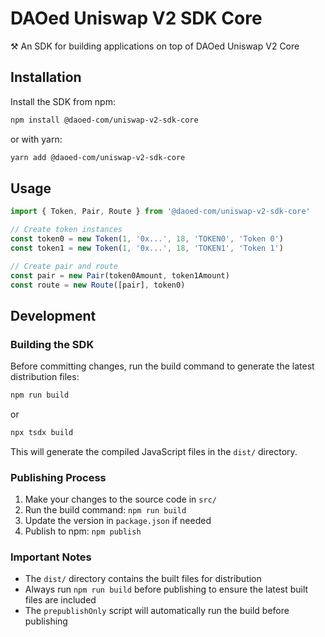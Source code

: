 # DAOed Uniswap V2 SDK Core

⚒️ An SDK for building applications on top of DAOed Uniswap V2 Core

## Installation

Install the SDK from npm:

```bash
npm install @daoed-com/uniswap-v2-sdk-core
```

or with yarn:

```bash
yarn add @daoed-com/uniswap-v2-sdk-core
```

## Usage

```typescript
import { Token, Pair, Route } from '@daoed-com/uniswap-v2-sdk-core'

// Create token instances
const token0 = new Token(1, '0x...', 18, 'TOKEN0', 'Token 0')
const token1 = new Token(1, '0x...', 18, 'TOKEN1', 'Token 1')

// Create pair and route
const pair = new Pair(token0Amount, token1Amount)
const route = new Route([pair], token0)
```

## Development

### Building the SDK

Before committing changes, run the build command to generate the latest distribution files:

```bash
npm run build
```

or

```bash
npx tsdx build
```

This will generate the compiled JavaScript files in the `dist/` directory.

### Publishing Process

1. Make your changes to the source code in `src/`
2. Run the build command: `npm run build`
3. Update the version in `package.json` if needed
4. Publish to npm: `npm publish`

### Important Notes

- The `dist/` directory contains the built files for distribution
- Always run `npm run build` before publishing to ensure the latest built files are included
- The `prepublishOnly` script will automatically run the build before publishing
